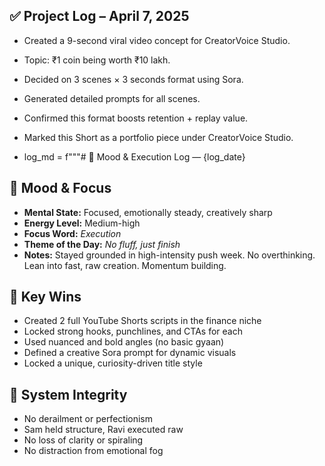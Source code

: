 ## ✅ Project Log – April 7, 2025

- Created a 9-second viral video concept for CreatorVoice Studio.
- Topic: ₹1 coin being worth ₹10 lakh.
- Decided on 3 scenes × 3 seconds format using Sora.
- Generated detailed prompts for all scenes.
- Confirmed this format boosts retention + replay value.
- Marked this Short as a portfolio piece under CreatorVoice Studio.

- log_md = f"""# 🧠 Mood & Execution Log — {log_date}

## 🧭 Mood & Focus
- **Mental State:** Focused, emotionally steady, creatively sharp
- **Energy Level:** Medium-high
- **Focus Word:** *Execution*
- **Theme of the Day:** *No fluff, just finish*
- **Notes:** Stayed grounded in high-intensity push week. No overthinking. Lean into fast, raw creation. Momentum building.

## 🎯 Key Wins
- Created 2 full YouTube Shorts scripts in the finance niche
- Locked strong hooks, punchlines, and CTAs for each
- Used nuanced and bold angles (no basic gyaan)
- Defined a creative Sora prompt for dynamic visuals
- Locked a unique, curiosity-driven title style

## 🔁 System Integrity
- No derailment or perfectionism
- Sam held structure, Ravi executed raw
- No loss of clarity or spiraling
- No distraction from emotional fog
